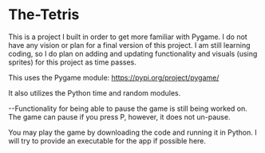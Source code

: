 # The-Tetris
This is a project I built in order to get more familiar with Pygame. I do not have any vision or plan for a final version of this project. I am still learning coding, so I do plan on adding and updating functionality and visuals (using sprites) for this project as time passes.

This uses the Pygame module: https://pypi.org/project/pygame/

It also utilizes the Python time and random modules.

--Functionality for being able to pause the game is still being worked on. The game can pause if you press P, however, it does not un-pause.

You may play the game by downloading the code and running it in Python. I will try to provide an executable for the app if possible here.
